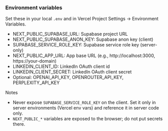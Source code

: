 ### Environment variables

Set these in your local `.env` and in Vercel Project Settings → Environment Variables.

- NEXT_PUBLIC_SUPABASE_URL: Supabase project URL
- NEXT_PUBLIC_SUPABASE_ANON_KEY: Supabase anon key (client)
- SUPABASE_SERVICE_ROLE_KEY: Supabase service role key (server-only)
- NEXT_PUBLIC_APP_URL: App base URL (e.g., http://localhost:3000, https://your-domain)
- LINKEDIN_CLIENT_ID: LinkedIn OAuth client id
- LINKEDIN_CLIENT_SECRET: LinkedIn OAuth client secret
- Optional: OPENAI_API_KEY, OPENROUTER_API_KEY, PERPLEXITY_API_KEY

Notes
- Never expose `SUPABASE_SERVICE_ROLE_KEY` on the client. Set it only in server environments (Vercel env vars) and reference it in server code only.
- `NEXT_PUBLIC_*` variables are exposed to the browser; do not put secrets there.


